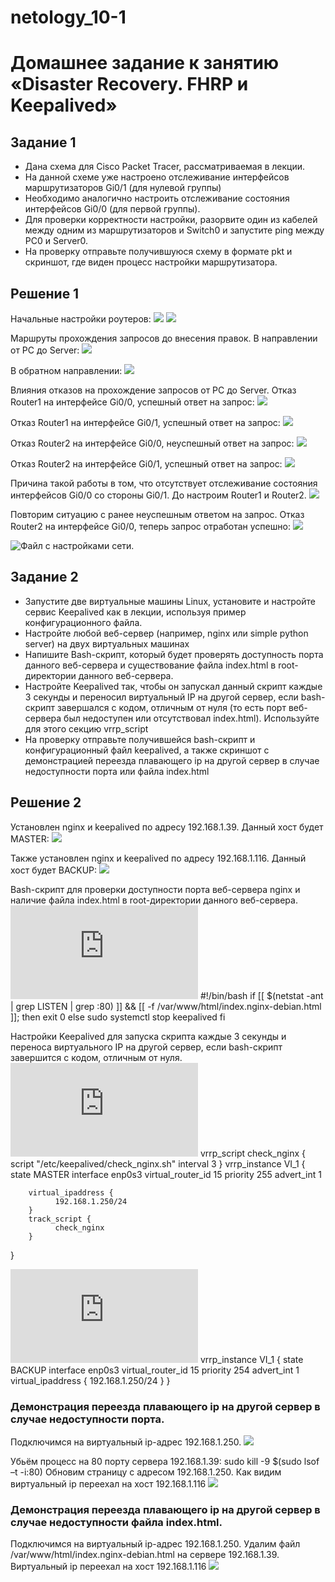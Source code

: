 # netology_10-1
# Домашнее задание к занятию «Disaster Recovery. FHRP и Keepalived»

## Задание 1

* Дана схема для Cisco Packet Tracer, рассматриваемая в лекции.
* На данной схеме уже настроено отслеживание интерфейсов маршрутизаторов Gi0/1 (для нулевой группы)
* Необходимо аналогично настроить отслеживание состояния интерфейсов Gi0/0 (для первой группы).
* Для проверки корректности настройки, разорвите один из кабелей между одним из маршрутизаторов и Switch0 и запустите ping между PC0 и Server0.
* На проверку отправьте получившуюся схему в формате pkt и скриншот, где виден процесс настройки маршрутизатора.

## Решение 1

Начальные настройки роутеров:
![](https://github.com/eskin-igor/netology_10-1/blob/main/10-1/10-1-1-0.PNG)
![](https://github.com/eskin-igor/netology_10-1/blob/main/10-1/10-1-1-1.PNG)

Маршруты прохождения запросов до внесения правок.
В направлении от PC  до Server:
![](https://github.com/eskin-igor/netology_10-1/blob/main/10-1/10-1-1-2.PNG)

В обратном направлении:
![](https://github.com/eskin-igor/netology_10-1/blob/main/10-1/10-1-1-3.PNG)

Влияния отказов на прохождение запросов от PC до Server.
Отказ Router1 на интерфейсе Gi0/0, успешный ответ на запрос:
![](https://github.com/eskin-igor/netology_10-1/blob/main/10-1/10-1-1-4.PNG)

Отказ Router1 на интерфейсе Gi0/1, успешный ответ на запрос:
![](https://github.com/eskin-igor/netology_10-1/blob/main/10-1/10-1-1-5.PNG)

Отказ Router2 на интерфейсе Gi0/0, неуспешный ответ на запрос:
![](https://github.com/eskin-igor/netology_10-1/blob/main/10-1/10-1-1-6.PNG)

Отказ Router2 на интерфейсе Gi0/1, успешный ответ на запрос:
![](https://github.com/eskin-igor/netology_10-1/blob/main/10-1/10-1-1-7.PNG)

Причина такой работы в том, что отсутствует отслеживание состояния интерфейсов Gi0/0 со стороны Gi0/1.
До настроим Router1 и Router2.
![](https://github.com/eskin-igor/netology_10-1/blob/main/10-1/10-1-1-8.PNG)

Повторим ситуацию с ранее неуспешным ответом на запрос.
Отказ Router2 на интерфейсе Gi0/0, теперь запрос отработан успешно:
![](https://github.com/eskin-igor/netology_10-1/blob/main/10-1/10-1-1-9.PNG)

![Файл с настройками сети.](https://github.com/eskin-igor/netology_10-1/blob/main/10-1/hsrp_advanced_Eskin.pkt)

## Задание 2
* Запустите две виртуальные машины Linux, установите и настройте сервис Keepalived как в лекции, используя пример конфигурационного файла.
* Настройте любой веб-сервер (например, nginx или simple python server) на двух виртуальных машинах
* Напишите Bash-скрипт, который будет проверять доступность порта данного веб-сервера и существование файла index.html в root-директории данного веб-сервера.
* Настройте Keepalived так, чтобы он запускал данный скрипт каждые 3 секунды и переносил виртуальный IP на другой сервер, если bash-скрипт завершался с кодом, отличным от нуля (то есть порт веб-сервера был недоступен или отсутствовал index.html). Используйте для этого секцию vrrp_script
* На проверку отправьте получившейся bash-скрипт и конфигурационный файл keepalived, а также скриншот с демонстрацией переезда плавающего ip на другой сервер в случае недоступности порта или файла index.html

## Решение 2

Установлен nginx и keepalived по адресу 192.168.1.39. Данный хост будет MASTER:
![](https://github.com/eskin-igor/netology_10-1/blob/main/10-1/10-1-2-2.PNG)

Также установлен nginx и keepalived по адресу 192.168.1.116. Данный хост будет BACKUP:
![](https://github.com/eskin-igor/netology_10-1/blob/main/10-1/10-1-2-1.PNG)

Bash-скрипт для проверки доступности порта веб-сервера nginx и наличие файла index.html в root-директории данного веб-сервера.
![check_nginx.sh:](https://github.com/eskin-igor/netology_10-1/blob/main/10-1/check_nginx.sh)
#!/bin/bash
if [[ $(netstat -ant | grep LISTEN | grep :80) ]] && [[ -f /var/www/html/index.nginx-debian.html ]]; then
  exit 0
else
  sudo systemctl stop keepalived
fi

Настройки Keepalived для запуска скрипта каждые 3 секунды и переноса виртуального IP на другой сервер, если bash-скрипт завершится с кодом, отличным от нуля.
![Для MASTER:](https://github.com/eskin-igor/netology_10-1/blob/main/10-1/keepalived_for_MASTER.conf)
vrrp_script check_nginx {
        script "/etc/keepalived/check_nginx.sh"
	interval 3
}
vrrp_instance VI_1 {
        state MASTER
        interface enp0s3
        virtual_router_id 15
        priority 255
        advert_int 1

        virtual_ipaddress {
              192.168.1.250/24
        }
        track_script {
              check_nginx
        }
}

![Для BACKUP:](https://github.com/eskin-igor/netology_10-1/blob/main/10-1/keepalived_for_BACKUP.conf)
vrrp_instance VI_1 {
        state BACKUP
        interface enp0s3
        virtual_router_id 15
        priority 254
        advert_int 1
        virtual_ipaddress {
              192.168.1.250/24
        }
}

### Демонстрация переезда плавающего ip на другой сервер в случае недоступности порта.
Подключимся на виртуальный ip-адрес 192.168.1.250.
![](https://github.com/eskin-igor/netology_10-1/blob/main/10-1/10-1-2-3.PNG)

Убьём процесс на 80 порту сервера 192.168.1.39:
sudo kill -9 $(sudo lsof –t -i:80)
Обновим страницу с адресом 192.168.1.250. 
Как видим виртуальный ip переехал на хост 192.168.1.116
![](https://github.com/eskin-igor/netology_10-1/blob/main/10-1/10-1-2-6.PNG)

### Демонстрация переезда плавающего ip на другой сервер в случае недоступности файла index.html.
Подключимся на виртуальный ip-адрес 192.168.1.250.
Удалим файл /var/www/html/index.nginx-debian.html на сервере 192.168.1.39.
Виртуальный ip переехал на хост 192.168.1.116
![](https://github.com/eskin-igor/netology_10-1/blob/main/10-1/10-1-2-6.PNG)


